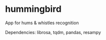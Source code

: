 # hummingbird

App for hums &amp; whistles recognition

Dependencies: librosa, tqdm, pandas, resampy
